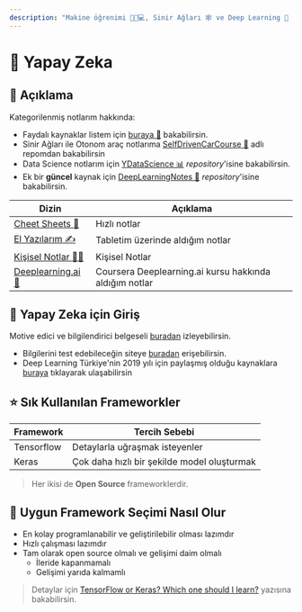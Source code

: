 ```yaml
---
description: "Makine öğrenimi 👨‍🏫💻, Sinir Ağları 🕸 ve Deep Learning 🧠 üzerine çalışmalarım."
---
```


# 🧠 Yapay Zeka

## 🗽 Açıklama

Kategorilenmiş notlarım hakkında:

- Faydalı kaynaklar listem için [buraya 🌟](Kişisel%20Notlar/0%20-%20Faydalı%20Kaynaklar.md) bakabilirsin.
- Sinir Ağları ile Otonom araç notlarıma [SelfDrivenCarCourse 🚗](https://github.com/yedhrab/SelfDrivenCarCourse) adlı repomdan bakabilirsin
- Data Science notlarım için [YDataScience 📊](https://github.com/yedhrab/YDataScience) _repository_'isine bakabilirsin.
- Ek bir **güncel** kaynak için [DeepLearningNotes 💫](https://github.com/asmaamirkhan/DeepLearningNotes) _repository_'isine bakabilirsin.


| Dizin                                         | Açıklama                                               |
| --------------------------------------------- | ------------------------------------------------------ |
| [Cheet Sheets 🏃‍️](Cheet%20Sheets)           | Hızlı notlar                                           |
| [El Yazılarım ✍](El%20Yaz%C4%B1lar%C4%B1m)    | Tabletim üzerinde aldığım notlar                       |
| [Kişisel Notlar 👨‍🏫](Ki%C5%9Fisel%20Notlar) | Kişisel Notlar                                         |
| [Deeplearning.ai 🧠](DeepLearning.ai)         | Coursera Deeplearning.ai kursu hakkında aldığım notlar |

## 🚶‍ Yapay Zeka için Giriş

Motive edici ve bilgilendirici belgeseli [buradan][Yapay zeka belgeseli] izleyebilirsin.

- Bilgilerini test edebileceğin siteye [buradan][Hackerrank] erişebilirsin.
- Deep Learning Türkiye'nin 2019 yılı için paylaşmış olduğu kaynaklara [buraya][Deeplearning yapay zeka uygulması 2019] tıklayarak ulaşabilirsin

[Yapay zeka belgeseli]: https://www.youtube.com/watch?v=qh2ESbatq68
[Hackerrank]: https://www.hackerrank.com/domains/ai
[Deeplearning yapay zeka uygulması 2019]: https://medium.com/deep-learning-turkiye/2019-yapay-zeka-e%C4%9Fitim-ve-uygulama-program%C4%B1-add138988809

## ⭐ Sık Kullanılan Frameworkler

| Framework  | Tercih Sebebi                               |
| ---------- | ------------------------------------------- |
| Tensorflow | Detaylarla uğraşmak isteyenler              |
| Keras      | Çok daha hızlı bir şekilde model oluşturmak |

> Her ikisi de **Open Source** frameworklerdir.

## 🤔 Uygun Framework Seçimi Nasıl Olur

- En kolay programlanabilir ve geliştirilebilir olması lazımdır
- Hızlı çalışması lazımdır
- Tam olarak open source olmalı ve gelişimi daim olmalı
  - İleride kapanmamalı
  - Gelişimi yarıda kalmamlı

> Detaylar için [TensorFlow or Keras? Which one should I learn?](https://medium.com/implodinggradients/tensorflow-or-keras-which-one-should-i-learn-5dd7fa3f9ca0) yazısına bakabilirsin.
